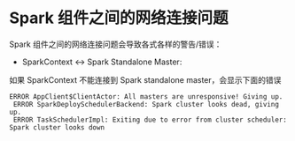 # Spark 组件之间的网络连接问题

Spark 组件之间的网络连接问题会导致各式各样的警告/错误：

- SparkContext <-> Spark Standalone Master:

如果 SparkContext 不能连接到 Spark standalone master，会显示下面的错误

```
ERROR AppClient$ClientActor: All masters are unresponsive! Giving up.
 ERROR SparkDeploySchedulerBackend: Spark cluster looks dead, giving up.
 ERROR TaskSchedulerImpl: Exiting due to error from cluster scheduler: Spark cluster looks down
```